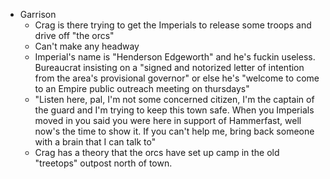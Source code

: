 * Garrison
    * Crag is there trying to get the Imperials to release some troops and drive off "the orcs"
    * Can't make any headway
    * Imperial's name is "Henderson Edgeworth" and he's fuckin useless. Bureaucrat insisting on a "signed and notorized letter of intention from the area's provisional governor" or else he's "welcome to come to an Empire public outreach meeting on thursdays"
    * "Listen here, pal, I'm not some concerned citizen, I'm the captain of the guard and I'm trying to keep this town safe. When you Imperials moved in you said you were here in support of Hammerfast, well now's the time to show it. If you can't help me, bring back someone with a brain that I can talk to"
    * Crag has a theory that the orcs have set up camp in the old "treetops" outpost north of town.